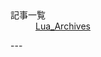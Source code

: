 <dl>
    <dt>記事一覧</dt>
    <dd>
        <a href="https://luarce.hatenablog.com/archive">
          <span>Lua_Archives</span>
        </a>
    </dd>
</dl>
---